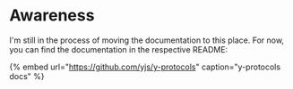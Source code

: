 # Awareness

I'm still in the process of moving the documentation to this place. For now, you can find the documentation in the respective README:

{% embed url="https://github.com/yjs/y-protocols" caption="y-protocols docs" %}






